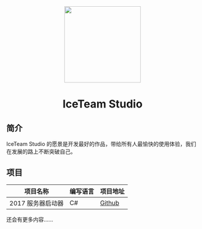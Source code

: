 <div align="center">
<img src="https://avatars.githubusercontent.com/u/195313566" width="200px"></img>
</a>
<h1>IceTeam Studio</h1>
</div>

## 简介
IceTeam Studio 的愿景是开发最好的作品，带给所有人最愉快的使用体验，我们在发展的路上不断突破自己。

## 项目
|  项目名称   | 编写语言  | 项目地址  | 
|  ----  | ----  | ----  |
| 2017 服务器启动器  | C# | [Github](https://github.com/IceTeam-Studio/ServerLauncher) 

还会有更多内容......
